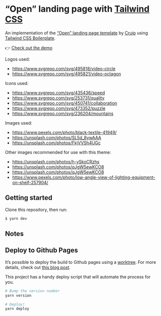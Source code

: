 # “Open” landing page with [Tailwind CSS](https://tailwindcss.com/docs)

An implementation of the [“Open” landing page template](https://open.cruip.com/)
by [Cruip](https://cruip.com/)
using [Tailwind CSS Boilerplate](https://github.com/michelegera/create-tailwindcss-boilerplate).

👉 [Check out the demo](https://open.michelegera.dev/)

Logos used:
- https://www.svgrepo.com/svg/495818/video-circle
- https://www.svgrepo.com/svg/495821/video-octagon

Icons used:
- https://www.svgrepo.com/svg/435436/speed
- https://www.svgrepo.com/svg/253731/quality
- https://www.svgrepo.com/svg/450741/collaboration
- https://www.svgrepo.com/svg/473352/puzzle
- https://www.svgrepo.com/svg/236204/mountains

Images used:
- https://www.pexels.com/photo/black-textile-41949/
- https://unsplash.com/photos/SL5d_8ywAAA
- https://unsplash.com/photos/FkjVVSh4UGc

Other images recommended for use with this theme:
- https://unsplash.com/photos/h-ySkoCRzhs
- https://unsplash.com/photos/qJgW5ewKCO8
- https://unsplash.com/photos/qJgW5ewKCO8
- https://www.pexels.com/photo/low-angle-view-of-lighting-equipment-on-shelf-257904/

## Getting started

Clone this repository, then run:

```bash
$ yarn dev
```

## Notes

## Deploy to Github Pages

It’s possible to deploy the build to Github pages using a [worktree](https://git-scm.com/docs/git-worktree).
For more details, check out [this blog post](http://sangsoonam.github.io/2019/02/08/using-git-worktree-to-deploy-github-pages.html).

This project has a handy deploy script that will automate the process for you.

```bash
# Bump the version number
yarn version

# Deploy!
yarn deploy
```

